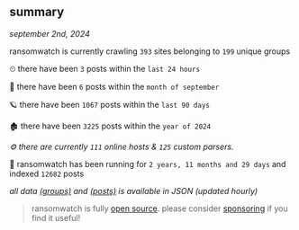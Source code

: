 
## summary
_september 2nd, 2024_

ransomwatch is currently crawling `393` sites belonging to `199` unique groups

⏲ there have been `3` posts within the `last 24 hours`

🦈 there have been `6` posts within the `month of september`

🪐 there have been `1067` posts within the `last 90 days`

🏚 there have been `3225` posts within the `year of 2024`

_⚙️ there are currently `111` online hosts & `125` custom parsers._

🦕 ransomwatch has been running for `2 years, 11 months and 29 days` and indexed `12682` posts

_all data  [(groups)](http://ransomwhat.telemetry.ltd/groups) and [(posts)](http://ransomwhat.telemetry.ltd/posts) is available in JSON (updated hourly)_

> ransomwatch is fully [open source](https://github.com/joshhighet/ransomwatch#ransomwatch--). please consider [sponsoring](https://github.com/sponsors/joshhighet) if you find it useful!
